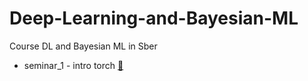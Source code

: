 # Deep-Learning-and-Bayesian-ML
Course DL and Bayesian ML in Sber 
- seminar_1 - intro torch [📄](./week_1/seminar1_pytorch_basics.ipynb)
